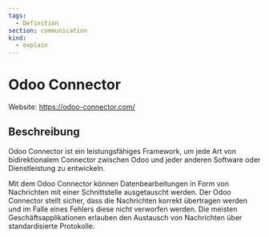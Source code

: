 ```yaml
---
tags:
  - Definition
section: communication
kind:
  - explain
---
```

# Odoo Connector

Website: <https://odoo-connector.com/>

## Beschreibung

Odoo Connector ist ein leistungsfähiges Framework, um jede Art von bidirektionalem Connector zwischen Odoo und jeder anderen Software oder Dienstleistung zu entwickeln.

Mit dem Odoo Connector können Datenbearbeitungen in Form von Nachrichten mit einer Schnittstelle ausgetauscht werden. Der Odoo Connector stellt sicher, dass die Nachrichten korrekt übertragen werden und im Falle eines Fehlers diese nicht verworfen werden. Die meisten Geschäftsapplikationen erlauben den Austausch von Nachrichten über standardisierte Protokolle.